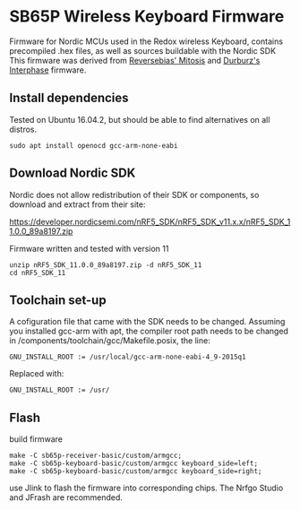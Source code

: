 # SB65P Wireless Keyboard Firmware
Firmware for Nordic MCUs used in the Redox wireless Keyboard, contains precompiled .hex files, as well as sources buildable with the Nordic SDK
This firmware was derived from [Reversebias' Mitosis](https://github.com/reversebias/mitosis) and [Durburz's Interphase](https://github.com/Durburz/interphase-firmware/) firmware.



## Install dependencies

Tested on Ubuntu 16.04.2, but should be able to find alternatives on all distros.

```
sudo apt install openocd gcc-arm-none-eabi
```

## Download Nordic SDK

Nordic does not allow redistribution of their SDK or components, so download and extract from their site:

https://developer.nordicsemi.com/nRF5_SDK/nRF5_SDK_v11.x.x/nRF5_SDK_11.0.0_89a8197.zip

Firmware written and tested with version 11

```
unzip nRF5_SDK_11.0.0_89a8197.zip -d nRF5_SDK_11
cd nRF5_SDK_11
```

## Toolchain set-up

A cofiguration file that came with the SDK needs to be changed. Assuming you installed gcc-arm with apt, the compiler root path needs to be changed in /components/toolchain/gcc/Makefile.posix, the line:

```
GNU_INSTALL_ROOT := /usr/local/gcc-arm-none-eabi-4_9-2015q1
```

Replaced with:

```
GNU_INSTALL_ROOT := /usr/
```

## Flash

build firmware

```
make -C sb65p-receiver-basic/custom/armgcc;
make -C sb65p-keyboard-basic/custom/armgcc keyboard_side=left;
make -C sb65p-keyboard-basic/custom/armgcc keyboard_side=right; 
```

use Jlink to flash the firmware into corresponding chips. The Nrfgo Studio and JFrash are recommended.